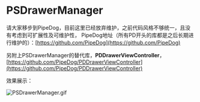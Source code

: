 # PSDrawerManager

请大家移步到PipeDog，目前这里已经放弃维护，之前代码风格不够统一，且没有考虑到可扩展性及可维护性，
PipeDog地址（所有PD开头的库都是之后长期进行维护的）：[https://github.com/PipeDog](https://github.com/PipeDog)

另附上PSDrawerManager的替代库，**PDDrawerViewController**，[https://github.com/PipeDog/PDDrawerViewController](https://github.com/PipeDog/PDDrawerViewController)


效果展示：

![PSDrawerManager.gif](PSDrawerManager.gif)


